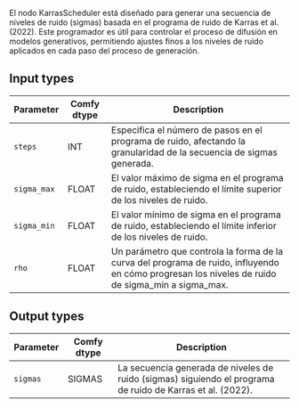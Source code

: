 
El nodo KarrasScheduler está diseñado para generar una secuencia de niveles de ruido (sigmas) basada en el programa de ruido de Karras et al. (2022). Este programador es útil para controlar el proceso de difusión en modelos generativos, permitiendo ajustes finos a los niveles de ruido aplicados en cada paso del proceso de generación.
## Input types

| Parameter   | Comfy dtype | Description                                                                                      |
|-------------|-------------|------------------------------------------------------------------------------------------------|
| `steps`     | INT         | Especifica el número de pasos en el programa de ruido, afectando la granularidad de la secuencia de sigmas generada. |
| `sigma_max` | FLOAT       | El valor máximo de sigma en el programa de ruido, estableciendo el límite superior de los niveles de ruido.                    |
| `sigma_min` | FLOAT       | El valor mínimo de sigma en el programa de ruido, estableciendo el límite inferior de los niveles de ruido.                    |
| `rho`       | FLOAT       | Un parámetro que controla la forma de la curva del programa de ruido, influyendo en cómo progresan los niveles de ruido de sigma_min a sigma_max. |

## Output types

| Parameter | Comfy dtype | Description                                                                 |
|-----------|-------------|-----------------------------------------------------------------------------|
| `sigmas`  | SIGMAS      | La secuencia generada de niveles de ruido (sigmas) siguiendo el programa de ruido de Karras et al. (2022). |